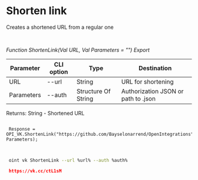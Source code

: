 ﻿---
sidebar_position: 5
---

# Shorten link
 Creates a shortened URL from a regular one




<br/>


*Function ShortenLink(Val URL, Val Parameters = "") Export*

 | Parameter | CLI option | Type | Destination |
 |-|-|-|-|
 | URL | --url | String | URL for shortening |
 | Parameters | --auth | Structure Of String | Authorization JSON or path to .json |

 
 Returns: String - Shortened URL 


```bsl title="Code example"
 
 Response = OPI_VK.ShortenLink("https://github.com/Bayselonarrend/OpenIntegrations", Parameters);
 
```
	


```sh title="CLI command example"
 
 oint vk ShortenLink --url %url% --auth %auth%

```

```json title="Result"
 https://vk.cc/ctL1sM
```
